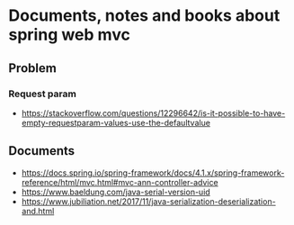 # Documents, notes and books about spring web mvc

## Problem

### Request param

- https://stackoverflow.com/questions/12296642/is-it-possible-to-have-empty-requestparam-values-use-the-defaultvalue

## Documents

- https://docs.spring.io/spring-framework/docs/4.1.x/spring-framework-reference/html/mvc.html#mvc-ann-controller-advice
- https://www.baeldung.com/java-serial-version-uid
- https://www.jubiliation.net/2017/11/java-serialization-deserialization-and.html
